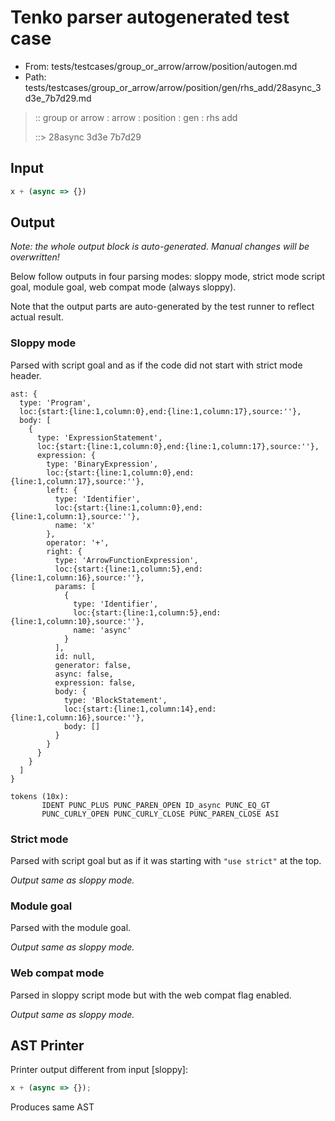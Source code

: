 # Tenko parser autogenerated test case

- From: tests/testcases/group_or_arrow/arrow/position/autogen.md
- Path: tests/testcases/group_or_arrow/arrow/position/gen/rhs_add/28async_3d3e_7b7d29.md

> :: group or arrow : arrow : position : gen : rhs add
>
> ::> 28async 3d3e 7b7d29

## Input


`````js
x + (async => {})
`````

## Output

_Note: the whole output block is auto-generated. Manual changes will be overwritten!_

Below follow outputs in four parsing modes: sloppy mode, strict mode script goal, module goal, web compat mode (always sloppy).

Note that the output parts are auto-generated by the test runner to reflect actual result.

### Sloppy mode

Parsed with script goal and as if the code did not start with strict mode header.

`````
ast: {
  type: 'Program',
  loc:{start:{line:1,column:0},end:{line:1,column:17},source:''},
  body: [
    {
      type: 'ExpressionStatement',
      loc:{start:{line:1,column:0},end:{line:1,column:17},source:''},
      expression: {
        type: 'BinaryExpression',
        loc:{start:{line:1,column:0},end:{line:1,column:17},source:''},
        left: {
          type: 'Identifier',
          loc:{start:{line:1,column:0},end:{line:1,column:1},source:''},
          name: 'x'
        },
        operator: '+',
        right: {
          type: 'ArrowFunctionExpression',
          loc:{start:{line:1,column:5},end:{line:1,column:16},source:''},
          params: [
            {
              type: 'Identifier',
              loc:{start:{line:1,column:5},end:{line:1,column:10},source:''},
              name: 'async'
            }
          ],
          id: null,
          generator: false,
          async: false,
          expression: false,
          body: {
            type: 'BlockStatement',
            loc:{start:{line:1,column:14},end:{line:1,column:16},source:''},
            body: []
          }
        }
      }
    }
  ]
}

tokens (10x):
       IDENT PUNC_PLUS PUNC_PAREN_OPEN ID_async PUNC_EQ_GT
       PUNC_CURLY_OPEN PUNC_CURLY_CLOSE PUNC_PAREN_CLOSE ASI
`````

### Strict mode

Parsed with script goal but as if it was starting with `"use strict"` at the top.

_Output same as sloppy mode._

### Module goal

Parsed with the module goal.

_Output same as sloppy mode._

### Web compat mode

Parsed in sloppy script mode but with the web compat flag enabled.

_Output same as sloppy mode._

## AST Printer

Printer output different from input [sloppy]:

````js
x + (async => {});
````

Produces same AST
